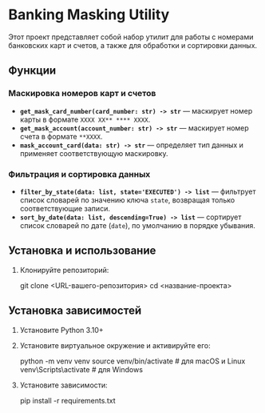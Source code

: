 # Banking Masking Utility

Этот проект представляет собой набор утилит для работы с номерами банковских карт и счетов, а также для обработки и сортировки данных.

## Функции

### Маскировка номеров карт и счетов  
- **`get_mask_card_number(card_number: str) -> str`** — маскирует номер карты в формате `XXXX XX** **** XXXX`.  
- **`get_mask_account(account_number: str) -> str`** — маскирует номер счета в формате `**XXXX`.  
- **`mask_account_card(data: str) -> str`** — определяет тип данных и применяет соответствующую маскировку.  

### Фильтрация и сортировка данных  
- **`filter_by_state(data: list, state='EXECUTED') -> list`** — фильтрует список словарей по значению ключа `state`, возвращая только соответствующие записи.  
- **`sort_by_date(data: list, descending=True) -> list`** — сортирует список словарей по дате (`date`), по умолчанию в порядке убывания.  

## Установка и использование

1. Клонируйте репозиторий:

   git clone <URL-вашего-репозитория>
   cd <название-проекта>
   
## Установка зависимостей  

1. Установите Python 3.10+  
2. Установите виртуальное окружение и активируйте его:

   python -m venv venv
   source venv/bin/activate  # для macOS и Linux
   venv\Scripts\activate  # для Windows
3. Установите зависимости:

   pip install -r requirements.txt 